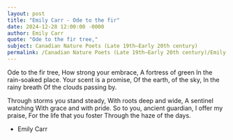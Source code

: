 ```yaml
---
layout: post
title: "Emily Carr - Ode to the fir"
date: 2024-12-28 12:00:00 -0000
author: Emily Carr
quote: "Ode to the fir tree,"
subject: Canadian Nature Poets (Late 19th–Early 20th century)
permalink: /Canadian Nature Poets (Late 19th–Early 20th century)/Emily Carr/Emily Carr - Ode to the fir
---
```


Ode to the fir tree,
How strong your embrace,
A fortress of green
In the rain-soaked place.
Your scent is a promise,
Of the earth, of the sky,
In the rainy breath
Of the clouds passing by.

Through storms you stand steady,
With roots deep and wide,
A sentinel watching
With grace and with pride.
So to you, ancient guardian,
I offer my praise,
For the life that you foster
Through the haze of the days.

- Emily Carr
